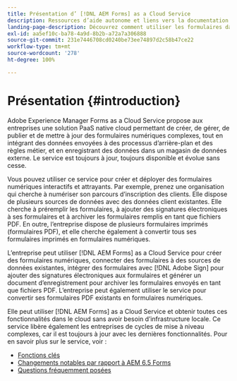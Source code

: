 ```yaml
---
title: Présentation d’ [!DNL AEM Forms] as a Cloud Service
description: Ressources d’aide autonome et liens vers la documentation d’Adobe Experience Manager Forms as a Cloud Service
landing-page-description: Découvrez comment utiliser les formulaires dans AEM as a Cloud Service.
exl-id: aa5ef10c-ba78-4a9d-8b2b-a72a7a306888
source-git-commit: 231e7446708cd0240be73ee74897d2c58b47ce22
workflow-type: tm+mt
source-wordcount: '278'
ht-degree: 100%

---
```


# Présentation {#introduction}

Adobe Experience Manager Forms as a Cloud Service propose aux entreprises une solution PaaS native cloud permettant de créer, de gérer, de publier et de mettre à jour des formulaires numériques complexes, tout en intégrant des données envoyées à des processus d’arrière-plan et des règles métier, et en enregistrant des données dans un magasin de données externe. Le service est toujours à jour, toujours disponible et évolue sans cesse.

Vous pouvez utiliser ce service pour créer et déployer des formulaires numériques interactifs et attrayants. Par exemple, prenez une organisation qui cherche à numériser son parcours d’inscription des clients. Elle dispose de plusieurs sources de données avec des données client existantes. Elle cherche à préremplir les formulaires, à ajouter des signatures électroniques à ses formulaires et à archiver les formulaires remplis en tant que fichiers PDF. En outre, l’entreprise dispose de plusieurs formulaires imprimés (formulaires PDF), et elle cherche également à convertir tous ses formulaires imprimés en formulaires numériques.

L’entreprise peut utiliser [!DNL AEM Forms] as a Cloud Service pour créer des formulaires numériques, connecter des formulaires à des sources de données existantes, intégrer des formulaires avec [!DNL Adobe Sign] pour ajouter des signatures électroniques aux formulaires et générer un document d’enregistrement pour archiver les formulaires envoyés en tant que fichiers PDF. L’entreprise peut également utiliser le service pour convertir ses formulaires PDF existants en formulaires numériques.

Elle peut utiliser [!DNL AEM Forms] as a Cloud Service et obtenir toutes ces fonctionnalités dans le cloud sans avoir besoin d’infrastructure locale. Ce service libère également les entreprises de cycles de mise à niveau complexes, car il est toujours à jour avec les dernières fonctionnalités. Pour en savoir plus sur le service, voir :

* [Fonctions clés](key-features.md)
* [Changements notables par rapport à AEM 6.5 Forms](notable-changes.md)
* [Questions fréquemment posées](faq.md)
